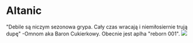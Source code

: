 # Altanic
"Debile są niczym sezonowa grypa. Cały czas wracają i niemiłosiernie trują dupę"
-Omnom aka Baron Cukierkowy.
Obecnie jest aplha "reborn 001".
![](https://github.com/Swirek3331/Altanic/blob/master/assets/sprites/github/aplha-reborn-001-banner.png)
